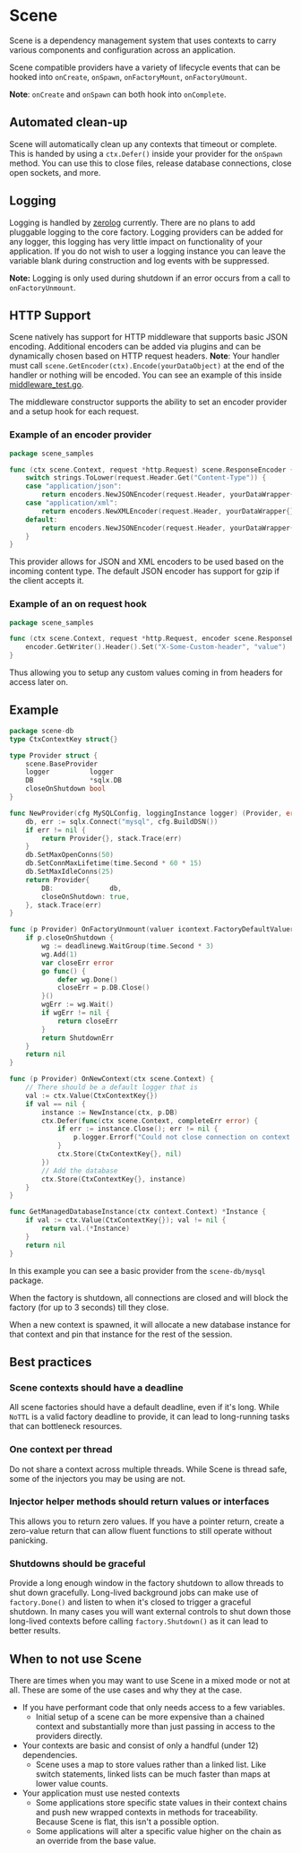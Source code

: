 # Scene

Scene is a dependency management system that uses contexts to carry various components and configuration across an
application.

Scene compatible providers have a variety of lifecycle events that can be hooked
into `onCreate`, `onSpawn`, `onFactoryMount`, `onFactoryUmount`.

**Note**: `onCreate` and `onSpawn` can both hook into `onComplete`.

## Automated clean-up

Scene will automatically clean up any contexts that timeout or complete.
This is handed by using a `ctx.Defer()` inside your provider for the `onSpawn` method.
You can use this to close files, release database connections, close open sockets, and more.

## Logging

Logging is handled by [zerolog](https://www.github.com/rs/zerolog) currently.
There are no plans to add pluggable logging to the core factory.
Logging providers can be added for any logger, this logging has very little impact on functionality of your application.
If you do not wish to user a logging instance you can leave the variable blank during construction and log events
with be suppressed.

**Note:** Logging is only used during shutdown if an error occurs from a call to `onFactoryUnmount`.

## HTTP Support

Scene natively has support for HTTP middleware that supports basic JSON encoding.
Additional encoders can be added via plugins and can be dynamically chosen based on HTTP request headers.
**Note**: Your handler must call `scene.GetEncoder(ctx).Encode(yourDataObject)` at the end of the handler
or nothing will be encoded.
You can see an example of this inside [middleware_test.go](./middleware_test.go).

The middleware constructor supports the ability to set an encoder provider and a setup hook for each request.

### Example of an encoder provider

```go
package scene_samples

func (ctx scene.Context, request *http.Request) scene.ResponseEncoder {
	switch strings.ToLower(request.Header.Get("Content-Type")) {
	case "application/json":
		return encoders.NewJSONEncoder(request.Header, yourDataWrapper{})
	case "application/xml":
		return encoders.NewXMLEncoder(request.Header, yourDataWrapper{})
	default:
		return encoders.NewJSONEncoder(request.Header, yourDataWrapper{})
	}
}

```

This provider allows for JSON and XML encoders to be used based on the incoming content type.
The default JSON encoder has support for gzip if the client accepts it.

### Example of an on request hook

```go
package scene_samples

func (ctx scene.Context, request *http.Request, encoder scene.ResponseEncoder) {
	encoder.GetWriter().Header().Set("X-Some-Custom-header", "value")
}

```

Thus allowing you to setup any custom values coming in from headers for access later on.

## Example

```go
package scene-db
type CtxContextKey struct{}

type Provider struct {
	scene.BaseProvider
	logger          logger
	DB              *sqlx.DB
	closeOnShutdown bool
}

func NewProvider(cfg MySQLConfig, loggingInstance logger) (Provider, error) {
	db, err := sqlx.Connect("mysql", cfg.BuildDSN())
	if err != nil {
		return Provider{}, stack.Trace(err)
	}
	db.SetMaxOpenConns(50)
	db.SetConnMaxLifetime(time.Second * 60 * 15)
	db.SetMaxIdleConns(25)
	return Provider{
		DB:              db,
		closeOnShutdown: true,
	}, stack.Trace(err)
}

func (p Provider) OnFactoryUnmount(valuer icontext.FactoryDefaultValuer) error {
	if p.closeOnShutdown {
		wg := deadlinewg.WaitGroup(time.Second * 3)
		wg.Add(1)
		var closeErr error
		go func() {
			defer wg.Done()
			closeErr = p.DB.Close()
		}()
		wgErr := wg.Wait()
		if wgErr != nil {
			return closeErr
		}
		return ShutdownErr
	}
	return nil
}

func (p Provider) OnNewContext(ctx scene.Context) {
	// There should be a default logger that is
	val := ctx.Value(CtxContextKey{})
	if val == nil {
		instance := NewInstance(ctx, p.DB)
		ctx.Defer(func(ctx scene.Context, completeErr error) {
			if err := instance.Close(); err != nil {
				p.logger.Errorf("Could not close connection on context completion. If you are seeing this, there is a bug in your code. %v", err)
			}
			ctx.Store(CtxContextKey{}, nil)
		})
		// Add the database
		ctx.Store(CtxContextKey{}, instance)
	}
}

func GetManagedDatabaseInstance(ctx context.Context) *Instance {
	if val := ctx.Value(CtxContextKey{}); val != nil {
		return val.(*Instance)
	}
	return nil
}

```

In this example you can see a basic provider from the `scene-db/mysql` package.

When the factory is shutdown,
all connections are closed and will block the factory (for up to 3 seconds) till they close.

When a new context is spawned, it will allocate a new database instance for that context
and pin that instance for the rest of the session.

## Best practices

### Scene contexts should have a deadline

All scene factories should have a default deadline, even if it's long.
While `NoTTL` is a valid factory deadline to provide, it can lead to long-running tasks that can bottleneck resources.

### One context per thread

Do not share a context across multiple threads. While Scene is thread safe, some of the injectors you may be using are
not.

### Injector helper methods should return values or  interfaces

This allows you to return zero values. If you have a pointer return, create a zero-value return that can allow fluent
functions to still operate without panicking.

### Shutdowns should be graceful

Provide a long enough window in the factory shutdown to allow threads to shut down gracefully. Long-lived background
jobs can make use of `factory.Done()` and listen to when it's closed to trigger a graceful shutdown. In many cases you
will want external controls to shut down those long-lived contexts before calling `factory.Shutdown()` as it can lead to
better results.

## When to not use Scene

There are times when you may want to use Scene in a mixed mode or not at all. These are some of the use cases and why
they at the case.

- If you have performant code that only needs access to a few variables.
    - Initial setup of a scene can be more expensive than a chained context and substantially more than just passing in
      access to the providers directly.
- Your contexts are basic and consist of only a handful (under 12) dependencies.
    - Scene uses a map to store values rather than a linked list. Like switch statements, linked lists can be much
      faster than maps at lower value counts.
- Your application must use nested contexts
    - Some applications store specific state values in their context chains and push new wrapped contexts in methods for
      traceability. Because Scene is flat, this isn't a possible option.
    - Some applications will alter a specific value higher on the chain as an override from the base value.